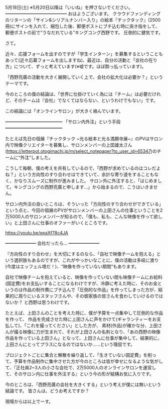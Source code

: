 5月18日(土) ※5月20日以降は『いいね』を押さないでください。
━━━━━━━━━━━━━━
おはようございます。
クラウドファンディングのリターンの「サイン&シリアルナンバー入り」の絵本『チックタック』(2500冊)にサインを入れて、梱包した後、郵便ポストにブチ込む時に突き指をして、郵便ポストの前で“うなだれている”キングコング西野です。
圧倒的に健気です。

さて。

近々、応援フォームを出すのですが「学生インターン」を募集するということもあって(近々応募フォームを出しますね)、最近は、自分の活動と「会社の在り方」について、ずっと考えています(※嘘です。ほぼ酔っ払っています)。

「西野亮廣の活動を大きく展開していく上で、会社の拡大化は必要か？」というテーマです。

今のところの僕の結論は、「世界に仕掛けていく為には『チーム』は必要だけれど、そのチームは『会社』でなくてはならない、というわけでもない」です。

この結論には「オンラインサロン」が大きく絡んでいます。

━━━━━━━━━━━━━
「サロン内外注」という手段
━━━━━━━━━━━━━

たとえば先日の個展『チックタック ~光る絵本と光る満願寺展~』のPVはサロン内で映像クリエイターを募集し、サロンメンバーの上田雄太さん(https://letterpot.otogimachi.jp/m/select_notepaper?to_user_id=65347)のチームに“外注”しました。

こうして毎朝、僕の考えを共有しているので、「西野が求めているのはコレだよね？」という方向性のすり合わせはできていて、余計な寄り道をすることもなく、かなりスムーズに制作が進みました。
サロン外に外注すると、「はじめまして。キングコングの西野亮廣と申します…」から始まるので、こうはいきません。

サロン内外注の良いところは、そういった「方向性のすり合わせができている」という点と、今回の個展のPVがサロンメンバーの上田さんの仕事ということを2万5000人のサロンメンバーが知るので、「僕も、私も、こんな映像を作って欲しい」と上田さんに仕事のオファーがいくところです。

https://youtu.be/eeaXf78c4JA

━━━━━━━
会社だったら…
━━━━━━━

『方向性のすり合わせ』を大切にするのなら、「自社で映像チームを抱える」という選択肢もあるのですが、これがやっかいなことに、僕の活動は多岐に渡り(今度はエッフェル塔だ！)、“映像を作っていない期間”もあります。

自社で映像チームを抱えていると、映像を作っていない間も映像チームにお給料(固定費)をお支払いすることになるわけですが、冷静に考えた時に、そのお金というのは作品の制作費にブチ込んで「圧倒的な作品」を作ってしまった方が、結果的に周りにいるスタッフさんや、その御家族の皆さんを食わしていけるのではないか？ と西野は思うわけです。

たとえば、上田さんのことを考えた時に、僕が予算を一点集中して圧倒的な作品を作って、
作品を完成させた時に上田さんに声をかけて(ギャランティーをお支払して)、「これを撮ってください」とした方が、
素材(作品)が確かな分、上田さんが撮る映像に力が生まれて、それが上田さんの名刺となり、「あの西野の映像作品を作っている上田さん」となって、上田さんに仕事が集中して、結果的に、上田さんにとってプラスになるのではないか……という理屈です。

プロジェクトごとに集合と解散を繰り返して、「生きていない固定費」を削って、予算を作品制作に集中させた方が今のところは皆が幸せになるような気がして、『正社員2~3人の小さな会社で、2万5000人のオンラインサロンを運営して、そのサロン内に仕事を外注する』という今の形が結構お気に入りです。

今のところは、「西野亮廣の会社を大きくする」という考えが僕には無いという結論です。
皆さんは、どうお考えですか？

現場からは以上でーす。
